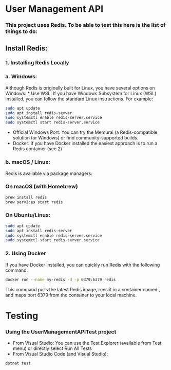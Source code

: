 # User Management API
### This project uses Redis. To be able to test this here is the list of things to do:

## Install Redis:

### 1. Installing Redis Locally
  ### a. Windows: 
   Although Redis is originally built for Linux, you have several options on Windows:
    * Use WSL: If you have Windows Subsystem for Linux (WSL) installed, you can follow the standard Linux instructions. For example:
    
   ```sh
   sudo apt update
   sudo apt install redis-server
   sudo systemctl enable redis-server.service
   sudo systemctl start redis-server.service
   ```
      
   * Official Windows Port: You can try the Memurai (a Redis-compatible solution for Windows) or find community-supported builds.
   * Docker: if you have Docker installed the easiest approach is to run a Redis container (see 2)
    
  ### b. macOS / Linux: 
   Redis is available via package managers:
   ### On macOS (with Homebrew)
      
   ```sh
   brew install redis
   brew services start redis
   ```

   ### On Ubuntu/Linux:
   ```sh
   sudo apt update
   sudo apt install redis-server
   sudo systemctl enable redis-server.service  
   sudo systemctl start redis-server.service
   ```

### 2. Using Docker
   If you have Docker installed, you can quickly run Redis with the following command:
   ```sh
   docker run --name my-redis -d -p 6379:6379 redis
   ```
   This command pulls the latest Redis image, runs it in a container named , and maps port 6379 from the container to your local machine.


# Testing

### Using the UserManagementAPITest project

* From Visual Studio: You can use the Test Explorer (available from Test menu) or directly select Run All Tests
* From Visual Studio Code (and Visual Studio):
```sh
dotnet test
```
